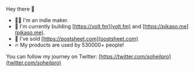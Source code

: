 Hey there 👋

- 👨‍💻 I'm an indie maker.
- 🚀 I'm currently building [https://volt.fm](volt.fm) and [https://pikaso.me](pikaso.me).
- 🚪 I've sold [https://postsheet.com](postsheet.com)
- 🔥 My products are used by 530000+ people!

You can follow my journey on Twitter: [https://twitter.com/soheilpro](twitter.com/soheilpro)
